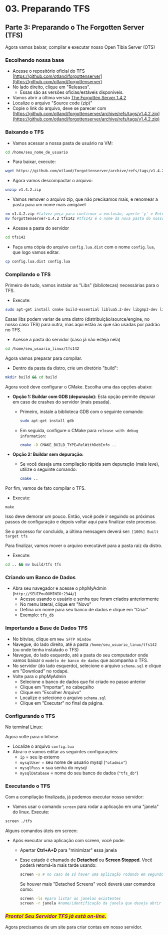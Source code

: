 # 03. Preparando TFS

## Parte 3: Preparando o The Forgotten Server (TFS)

Agora vamos baixar, compilar e executar nosso Open Tibia Server (OTS)

### Escolhendo nossa base

* Acesse o repositório oficial do TFS [https://github.com/otland/forgottenserver](https://github.com/otland/forgottenserver)
* No lado direito, clique em "Releases".
  * Essas são as versões oficias/estáveis disponíveis.
* Vamos abrir a última versão [The Forgotten Server 1.4.2](https://github.com/otland/forgottenserver/releases/tag/v1.4.2)
* Localize o arquivo "Source code (zip)"
* Copie o link do arquivo, deve se parecer com [https://github.com/otland/forgottenserver/archive/refs/tags/v1.4.2.zip](https://github.com/otland/forgottenserver/archive/refs/tags/v1.4.2.zip)

### Baixando o TFS

* Vamos acessar a nossa pasta de usuário na VM:

```bash
cd /home/seu_nome_de_usuario
```

* Para baixar, execute:

```bash
wget https://github.com/otland/forgottenserver/archive/refs/tags/v1.4.2.zip
```

* Agora vamos descompactar o arquivo:

```bash
unzip v1.4.2.zip
```

* Vamos remover o arquivo zip, que não precisamos mais, e renomear a pasta para um nome mais amigável

```bash
rm v1.4.2.zip #talvez peça para confirmar a exclusão, aperte 'y' e Enter
mv forgottenserver-1.4.2 tfs142 #tfs142 é o nome da nova pasta do nosso servidor
```

* Acesse a pasta do servidor

```bash
cd tfs142
```

* Faça uma cópia do arquivo `config.lua.dist` com o nome `config.lua`, que logo vamos editar.

```bash
cp config.lua.dist config.lua
```

### Compilando o TFS

Primeiro de tudo, vamos instalar as "Libs" (bibliotecas) necessárias para o TFS.

* Execute:

```bash
sudo apt-get install cmake build-essential liblua5.2-dev libgmp3-dev libmysqlclient-dev libboost-system-dev libboost-iostreams-dev libboost-filesystem-dev libpugixml-dev libcrypto++-dev libfmt-dev libgmp-dev libboost-date-time-dev libluajit-5.1-dev gdb -y
```

Essas libs podem variar de uma distro (distribuição/source/engine, no nosso caso TFS) para outra, mas aqui estão as que são usadas por padrão no TFS.

* Acesse a pasta do servidor (caso já não esteja nela)

```bash
cd /home/seu_usuario_linux/tfs142
```

Agora vamos preparar para compilar.

* Dentro da pasta da distro, crie um diretório "build":

```bash
mkdir build && cd build
```

Agora você deve configurar o CMake. Escolha uma das opções abaixo:

* **Opção 1: Buildar com GDB (depuração):** Esta opção permite depurar em caso de crashes do servidor (mais pesada).
  *   Primeiro, instale a biblioteca GDB com o seguinte comando:

      ```bash
      sudo apt-get install gdb
      ```
  *   Em seguida, configure o CMake para `release with debug information`:

      ```bash
      cmake -D CMAKE_BUILD_TYPE=RelWithDebInfo ..
      ```
* **Opção 2: Buildar sem depuração:**
  *   Se você deseja uma compilação rápida sem depuração (mais leve), utilize o seguinte comando:

      ```bash
      cmake ..
      ```

Por fim, vamos de fato compilar o TFS.

* Execute:

```
make
```

Isso deve demorar um pouco. Então, você pode ir seguindo os próximos passos de configuração e depois voltar aqui para finalizar este processo.

Se o processo for concluído, a última mensagem deverá ser: `[100%] Built target tfs`

Para finalizar, vamos mover o arquivo executável para a pasta raiz da distro.

* Execute:

```bash
cd .. && mv build/tfs tfs
```

### Criando um Banco de Dados

* Abra seu navegador e acesse o phpMyAdmin (`http://SEUIPouDOMINIO:2344/`)
  * Acesse usando o usuário e senha que foram criados anteriormente
  * No menu lateral, clique em "Novo"
  * Defina um nome para seu banco de dados e clique em "Criar"
  * Exemplo: `tfs_db`

### Importando a Base de Dados TFS

* No bitvise, clique em `New SFTP Window`
* Navegue, do lado direito, até a pasta `/home/seu_usuario_linux/tfs142` (ou onde tenha instalado o TFS)
* Navegue, do lado esquerdo, até a pasta do seu computador onde vamos baixar o `modelo de banco de dados` que acompanha o TFS.
* No servidor (do lado esquerdo), selecione o arquivo `schema.sql` e clique em "Download" no rodapé.
* Volte para o phpMyAdmin
  * Selecione o banco de dados que foi criado no passo anterior
  * Clique em "Importar", no cabeçalho
  * Clique em "Escolher Arquivo"
  * Localize e selecione o arquivo `schema.sql`
  * Clique em "Executar" no final da página.

### Configurando o TFS

No terminal Linux:

Agora volte para o bitvise.

* Localize o arquivo `config.lua`
* Abra-o e vamos editar as seguintes configurações:
  * `ip` = seu ip externo
  * `mysqlUser` = seu nome de usuario mysql (`"otadmin"`)
  * `mysqlPass` = sua senha do mysql
  * `mysqlDatabase` = nome do seu banco de dados (`"tfs_db"`)

### Executando o TFS

Com a compilação finalizada, já podemos executar nosso servidor:

* Vamos usar o comando `screen` para rodar a aplicação em uma "janela" do linux. Execute:

```bash
screen ./tfs
```

Alguns comandos úteis em screen:

* Após executar uma aplicação com screen, você pode:
  * Apertar **Ctrl+A+D** para "minimizar" essa janela
  *   Esse estado é chamado de **Detached** ou **Screen Stopped**. Você poderá retomá-la mais tarde usando:

      ```bash
      screen -x # no caso de só haver uma aplicação rodando em segundo plano
      ```

      Se houver mais "Detached Screens" você deverá usar comandos como:

      ```bash
      screen -ls #para listar as janelas existentes
      screen -r janela #nome/identificação da janela que deseja abrir 
      ```

### _<mark style="color:purple;">Pronto! Seu Servidor TFS já está on-line.</mark>_

Agora precisamos de um site para criar contas em nosso servidor.

